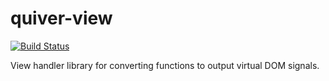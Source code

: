 # quiver-view

[![Build Status](https://travis-ci.org/quiverjs/quiver-view.svg?branch=master)](https://travis-ci.org/quiverjs/quiver-view)

View handler library for converting functions to output virtual DOM signals.
